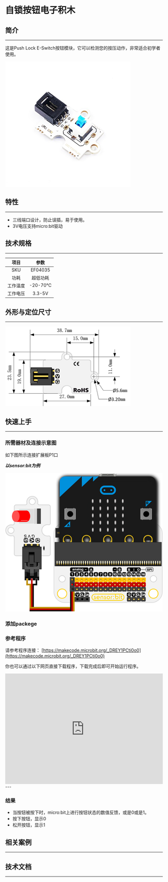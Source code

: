 # 自锁按钮电子积木

## 简介
---
这是Push Lock E-Switch按钮模块，它可以检测您的按压动作，非常适合初学者使用。

![](./images/04035.jpg)

## 特性
---
- 三线端口设计，防止误插，易于使用。
- 3V电压支持micro:bit驱动

## 技术规格
---

项目 | 参数 
:-: | :-: 
SKU|EF04035
功耗|超低功耗
工作温度|-20-70℃
工作电压|3.3-5V

## 外形与定位尺寸
---

![](./images/octopus_board.png)

## 快速上手
---

### 所需器材及连接示意图
如下图所示连接扩展板P1口

***以sensor:bit为例***

![](./images/04035-2.png)

### 添加packege
 
### 参考程序

请参考程序连接：
[https://makecode.microbit.org/_DREY1PCti0o0](https://makecode.microbit.org/_DREY1PCti0o0)

你也可以通过以下网页直接下载程序，下载完成后即可开始运行程序。

<div style="position:relative;height:0;padding-bottom:70%;overflow:hidden;"><iframe style="position:absolute;top:0;left:0;width:100%;height:100%;" src="https://makecode.microbit.org/#pub:_DREY1PCti0o0" frameborder="0" sandbox="allow-popups allow-forms allow-scripts allow-same-origin"></iframe></div>  
---

### 结果
- 当按钮被按下时，micro:bit上进行按钮状态的数值反馈，或是0或是1。
- 按下按钮，显示0
- 松开按钮，显示1
## 相关案例
---

## 技术文档
---
